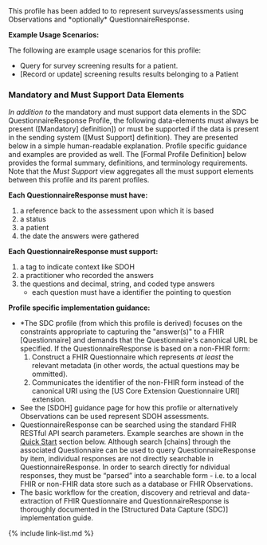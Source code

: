 <div class="new-content" markdown="1">
This profile has been added to to represent surveys/assessments using Observations and *optionally* QuestionnaireResponse.
</div><!-- new-content -->

**Example Usage Scenarios:**

The following are example usage scenarios for this profile:

-   Query for survey screening results for a patient.
-  [Record or update] screening results results belonging to a Patient

### Mandatory and Must Support Data Elements

*In addition to* the mandatory and must support data elements in the SDC QuestionnaireResponse Profile, the following data-elements must always be present ([Mandatory] definition]) or must be supported if the data is present in the sending system ([Must Support] definition). They are presented below in a simple human-readable explanation.  Profile specific guidance and examples are provided as well.  The [Formal Profile Definition] below provides the  formal summary, definitions, and terminology requirements. Note that the *Must Support* view aggregates all the must support elements between this profile and its parent profiles.

**Each QuestionnaireResponse must have:**

1. a reference back to the assessment upon which it is based
1. a status
1. a patient
1. the date the answers were gathered

**Each QuestionnaireResponse must support:**

1. a tag to indicate context like SDOH
1. a practitioner who recorded the answers
3. the questions and decimal, string, and coded type answers
   - each question must have a identifier the pointing to question

**Profile specific implementation guidance:**

- \*The SDC profile (from which this profile is derived) focuses on the constraints appropriate to capturing the "answer(s)" to a FHIR [Questionnaire] and demands that the Questionnaire's canonical URL be specified. If the QuestionnaireResponse is based on a non-FHIR form:
  1. Construct a FHIR Questionnaire which represents *at least* the relevant metadata (in other words, the actual questions may be ommitted).
  1. Communicates the identifier of the non-FHIR form instead of the canonical URI using the [US Core Extension Questionnaire URI] extension.
- See the [SDOH] guidance page for how this profile or alternatively Observations can be used represent SDOH assessments.
- QuestionnaireResponse can be searched using the standard FHIR RESTful API search parameters.  Example searches are shown in the [Quick Start](#notes) section below.  Although search [chains] through the associated Questionnaire can  be used to query QuestionnaireResponse by item, individual responses are not directly searchable in QuestionnaireResponse. In order to search directly for ndividual responses, they must be “parsed” into a searchable form - i.e. to a local FHIR or non-FHIR data store such as a database or FHIR Observations.
- The basic workflow for the creation, discovery and retrieval and data-extraction of FHIR Questionnaire and QuestionnaireResponse is thoroughly documented in the [Structured Data Capture (SDC)] implementation guide.


{% include link-list.md %}
